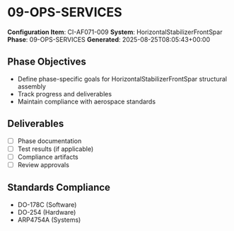 # 09-OPS-SERVICES

**Configuration Item**: CI-AF071-009
**System**: HorizontalStabilizerFrontSpar
**Phase**: 09-OPS-SERVICES
**Generated**: 2025-08-25T08:05:43+00:00

## Phase Objectives
- Define phase-specific goals for HorizontalStabilizerFrontSpar structural assembly
- Track progress and deliverables
- Maintain compliance with aerospace standards

## Deliverables
- [ ] Phase documentation
- [ ] Test results (if applicable)
- [ ] Compliance artifacts
- [ ] Review approvals

## Standards Compliance
- DO-178C (Software)
- DO-254 (Hardware)
- ARP4754A (Systems)

